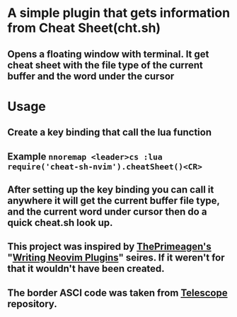 # A simple plugin that gets information from Cheat Sheet(cht.sh)
## Opens a floating window with terminal. It get cheat sheet with the file type of the current buffer and the word under the cursor

# Usage
## Create a key binding that call the lua function
## Example  `nnoremap <leader>cs :lua require('cheat-sh-nvim').cheatSheet()<CR>`
## After setting up the key binding you can call it anywhere it will get the current buffer file type, and the current word under cursor then do a quick cheat.sh look up.


## This project was inspired by [ThePrimeagen's](https://www.youtube.com/c/ThePrimeagen) "[Writing Neovim Plugins](https://www.youtube.com/watch?v=9L4sW047oow)" seires. If it weren't for that it wouldn't have been created.
## The border ASCI code was taken from [Telescope](https://github.com/nvim-telescope/telescope.nvim) repository.
